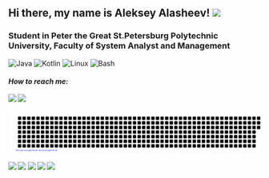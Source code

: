 <h2>Hi there, my name is Aleksey Alasheev! </a> 
<img src="https://github.com/blackcater/blackcater/raw/main/images/Hi.gif" height="32"/></h2>
<h3>Student in Peter the Great St.Petersburg Polytechnic University, Faculty of System Analyst and Management</h3>

![Java](https://img.shields.io/badge/java-%23ED8B00.svg?style=for-the-badge&logo=java&logoColor=white)
![Kotlin](https://img.shields.io/badge/kotlin-%230095D5.svg?style=for-the-badge&logo=kotlin&logoColor=white)
![Linux](https://img.shields.io/badge/Linux-FCC624?style=for-the-badge&logo=linux&logoColor=black)
![Bash](https://img.shields.io/badge/shell_script-%23121011.svg?style=for-the-badge&logo=gnu-bash&logoColor=white)

<h5> How to reach me:
<br><br> 
<a href="mailto:alex1976212@gmail.com"><img src="https://img.shields.io/badge/-alex1976212@gmail.com-D14836?style=flat&logo=Gmail&logoColor=white"/></a>
<a href="https://t.me/StayinAlV"><img src="https://img.shields.io/badge/telegram-%40StayinAlV-blue"/></a> 


![gitartwork](gitartwork.svg)
<!--![Snake animation](https://github.com/alex1232115/alex1232115/blob/output/github-snake.svg) -->
<!-- -- ![Snake animation](https://github.com/alex1232115/alex1232115/blob/output/github-snake.svg) -->
![](https://github-profile-summary-cards.vercel.app/api/cards/profile-details?username=alex1232115&theme=solarized_dark)
![](https://github-profile-summary-cards.vercel.app/api/cards/repos-per-language?username=alex1232115&theme=solarized_dark)
![](https://github-profile-summary-cards.vercel.app/api/cards/most-commit-language?username=alex1232115&theme=solarized_dark)
![](https://github-profile-summary-cards.vercel.app/api/cards/stats?username=alex1232115&theme=solarized_dark)
![](https://github-profile-summary-cards.vercel.app/api/cards/productive-time?username=alex1232115&theme=solarized_dark)


<!--

- 👋 Hi, I’m @ALX or just Aleksey

- 👀 I’m interested in programming, surfing, running

- 🌱 I’m currently learning Java & Kotlin

- 💞️ I’m looking to collaborate with interesting and ambitious people 

- 📫 How to reach me: very easy, you can write me on my email - alex1976212@gmail.com

alex1232115/alex1232115 is a ✨ special ✨ repository because its `README.md` (this file) appears on your GitHub profile.
You can click the Preview link to take a look at your changes.

-->
